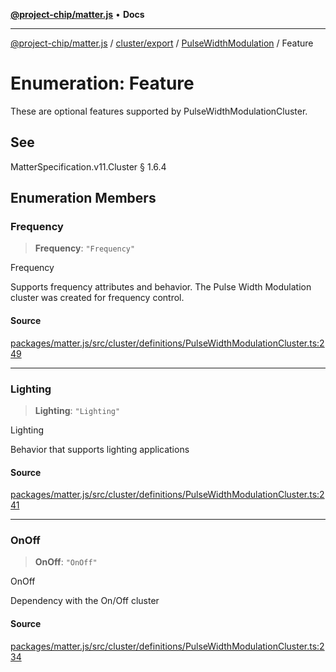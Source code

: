 [**@project-chip/matter.js**](../../../../../README.md) • **Docs**

***

[@project-chip/matter.js](../../../../../modules.md) / [cluster/export](../../../README.md) / [PulseWidthModulation](../README.md) / Feature

# Enumeration: Feature

These are optional features supported by PulseWidthModulationCluster.

## See

MatterSpecification.v11.Cluster § 1.6.4

## Enumeration Members

### Frequency

> **Frequency**: `"Frequency"`

Frequency

Supports frequency attributes and behavior. The Pulse Width Modulation cluster was created for frequency
control.

#### Source

[packages/matter.js/src/cluster/definitions/PulseWidthModulationCluster.ts:249](https://github.com/project-chip/matter.js/blob/7a8cbb56b87d4ccf34bec5a9a95ab40a1711324f/packages/matter.js/src/cluster/definitions/PulseWidthModulationCluster.ts#L249)

***

### Lighting

> **Lighting**: `"Lighting"`

Lighting

Behavior that supports lighting applications

#### Source

[packages/matter.js/src/cluster/definitions/PulseWidthModulationCluster.ts:241](https://github.com/project-chip/matter.js/blob/7a8cbb56b87d4ccf34bec5a9a95ab40a1711324f/packages/matter.js/src/cluster/definitions/PulseWidthModulationCluster.ts#L241)

***

### OnOff

> **OnOff**: `"OnOff"`

OnOff

Dependency with the On/Off cluster

#### Source

[packages/matter.js/src/cluster/definitions/PulseWidthModulationCluster.ts:234](https://github.com/project-chip/matter.js/blob/7a8cbb56b87d4ccf34bec5a9a95ab40a1711324f/packages/matter.js/src/cluster/definitions/PulseWidthModulationCluster.ts#L234)
